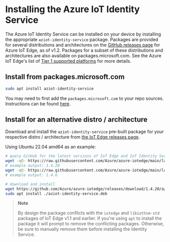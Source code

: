 # Installing the Azure IoT Identity Service

The Azure IoT Identity Service can be installed on your device by installing the appropriate `aziot-identity-service` package. Packages are provided for several distributions and architectures on the [GitHub releases page](https://github.com/Azure/azure-iotedge/releases) for Azure IoT Edge, as of v1.2. Packages for a subset of these distributions and architectures are also available on packages.microsoft.com. See the Azure IoT Edge's list of [Tier 1 supported platforms](https://learn.microsoft.com/en-us/azure/iot-edge/support#tier-1) for more details.

## Install from packages.microsoft.com


```bash
sudo apt install aziot-identity-service
```

You may need to first add the `packages.microsoft.com` to your repo sources. Instructions can be found [here](https://learn.microsoft.com/en-us/azure/iot-edge/how-to-provision-single-device-linux-symmetric#install-iot-edge).

## Install for an alternative distro / architecture

Download and install the `aziot-identity-service` pre-built package for your respective distro / architecture from [the IoT Edge releases page](https://github.com/Azure/azure-iotedge/releases).

Using Ubuntu 22.04 amd64 as an example:

```bash
# query GitHub for the latest versions of IoT Edge and IoT Identity Service
wget -qO- https://raw.githubusercontent.com/Azure/azure-iotedge/main/latest-aziot-edge.json | jq -r '."aziot-edge"'
# example output: 1.4.20
wget -qO- https://raw.githubusercontent.com/Azure/azure-iotedge/main/latest-aziot-identity-service.json | jq -r '."aziot-identity-service"'
# example output: 1.4.6

# download and install
wget https://github.com/Azure/azure-iotedge/releases/download/1.4.20/aziot-identity-service_1.4.6-1_ubuntu22.04_amd64.deb -O aziot-identity-service.deb
sudo apt install ./aziot-identity-service.deb
```

> **Note**
>
> By design the package conflicts with the `iotedge` and `libiothsm-std` packages of IoT Edge v1.1 and earlier. If you're using `apt` to install the package it will prompt to remove the conflicting packages.  Otherwise, be sure to manually remove them before installing the Identity Service.
